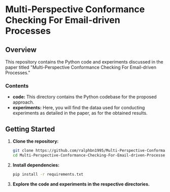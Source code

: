 # Multi-Perspective Conformance Checking For Email-driven Processes

## Overview

This repository contains the Python code and experiments discussed in the paper titled "Multi-Perspective Conformance Checking For Email-driven Processes."

### Contents

- **code:** This directory contains the Python codebase for the proposed approach.
- **experiments:** Here, you will find the dataa used for conducting experiments as detailed in the paper, as for the obtained results.

## Getting Started

1. **Clone the repository:**

    ```bash
    git clone https://github.com/ralphbn1995/Multi-Perspective-Conformance-Checking-For-Email-driven-Processes
    cd Multi-Perspective-Conformance-Checking-For-Email-driven-Processes
    ```

2. **Install dependencies:**

    ```bash
    pip install -r requirements.txt
    ```

3. **Explore the code and experiments in the respective directories.**


